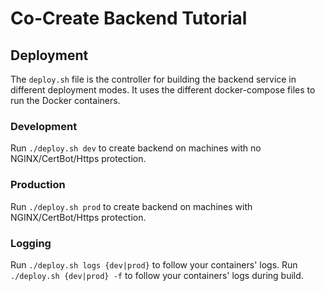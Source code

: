 # Co-Create Backend Tutorial

## Deployment
The `deploy.sh` file is the controller for building the backend service in different deployment modes. It uses the different docker-compose files to run the Docker containers.

### Development
Run `./deploy.sh dev` to create backend on machines with no NGINX/CertBot/Https protection.

### Production
Run `./deploy.sh prod` to create backend on machines with NGINX/CertBot/Https protection.

### Logging
Run `./deploy.sh logs {dev|prod}` to follow your containers' logs.
Run `./deploy.sh {dev|prod} -f` to follow your containers' logs during build.
